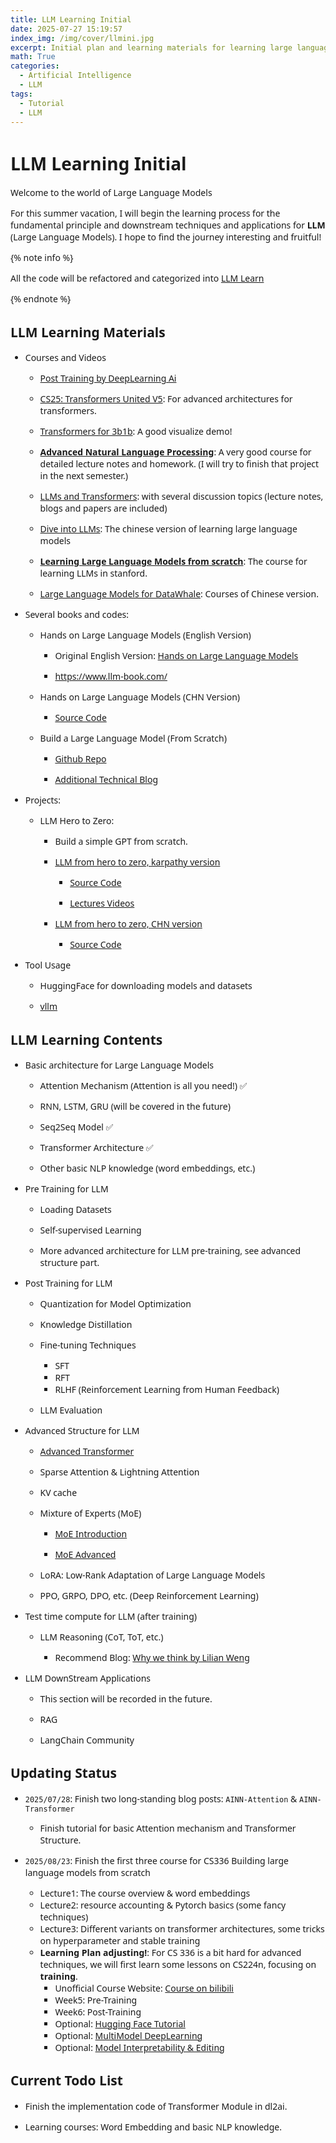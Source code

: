 ```yaml
---
title: LLM Learning Initial
date: 2025-07-27 15:19:57
index_img: /img/cover/llmini.jpg
excerpt: Initial plan and learning materials for learning large language models from scratch.
math: True
categories:
  - Artificial Intelligence
  - LLM
tags:
  - Tutorial
  - LLM
---
```


<style>
  html, body, .markdown-body {
    font-family: Georgia, sans, serif;
  }
</style>

# LLM Learning Initial

Welcome to the world of Large Language Models

For this summer vacation, I will begin the learning process for the fundamental principle and downstream techniques and applications for **LLM** (Large Language Models). I hope to find the journey interesting and fruitful!

{% note info %}

All the code will be refactored and categorized into [LLM Learn](https://github.com/xiyuanyang-code/LLM_Learn)

{% endnote %}

## LLM Learning Materials

- Courses and Videos

    - [Post Training by DeepLearning Ai](https://www.deeplearning.ai/short-courses/post-training-of-llms/)

    - [CS25: Transformers United V5](https://web.stanford.edu/class/cs25/): For advanced architectures for transformers.

    - [Transformers for 3b1b](https://www.youtube.com/playlist?list=PLZHQObOWTQDNU6R1_67000Dx_ZCJB-3pi): A good visualize demo!

    - [**Advanced Natural Language Processing**](https://phontron.com/class/anlp-fall2024/): A very good course for detailed lecture notes and homework. (I will try to finish that project in the next semester.)

    - [LLMs and Transformers](https://www.ambujtewari.com/LLM-fall2024/#logistics--schedule): with several discussion topics (lecture notes, blogs and papers are included)

    - [Dive into LLMs](https://sjtullm.gitbook.io/dive-into-llms): The chinese version of learning large language models

    - [**Learning Large Language Models from scratch**](https://stanford-cs336.github.io/spring2025/): The course for learning LLMs in stanford.

    - [Large Language Models for DataWhale](https://www.datawhale.cn/learn/summary/107): Courses of Chinese version.

- Several books and codes: 

    - Hands on Large Language Models (English Version)

        - Original English Version: [Hands on Large Language Models](https://github.com/HandsOnLLM/Hands-On-Large-Language-Models)

        - https://www.llm-book.com/

    - Hands on Large Language Models (CHN Version)

        - [Source Code](https://github.com/bbruceyuan/Hands-On-Large-Language-Models-CN)

    - Build a Large Language Model (From Scratch)

        - [Github Repo](https://github.com/rasbt/LLMs-from-scratch)

        - [Additional Technical Blog](https://magazine.sebastianraschka.com/p/llm-research-papers-the-2024-list)

- Projects: 

    - LLM Hero to Zero:

        - Build a simple GPT from scratch.

        - [LLM from hero to zero, karpathy version](https://karpathy.ai/zero-to-hero.html)

            - [Source Code](https://github.com/karpathy/ng-video-lecture)

            - [Lectures Videos](https://www.youtube.com/watch?v=kCc8FmEb1nY)

        - [LLM from hero to zero, CHN version](https://yuanchaofa.com/llms-zero-to-hero/)

            - [Source Code](https://github.com/bbruceyuan/LLMs-Zero-to-Hero)

- Tool Usage

    - HuggingFace for downloading models and datasets

    - [vllm](https://github.com/vllm-project/vllm)

## LLM Learning Contents

- Basic architecture for Large Language Models

    - Attention Mechanism (Attention is all you need!) ✅

    - RNN, LSTM, GRU (will be covered in the future)

    - Seq2Seq Model ✅

    - Transformer Architecture ✅

    - Other basic NLP knowledge (word embeddings, etc.)

- Pre Training for LLM

    - Loading Datasets

    - Self-supervised Learning

    - More advanced architecture for LLM pre-training, see advanced structure part.

- Post Training for LLM

    - Quantization for Model Optimization

    - Knowledge Distillation

    - Fine-tuning Techniques
        - SFT
        - RFT
        - RLHF (Reinforcement Learning from Human Feedback)

    - LLM Evaluation

- Advanced Structure for LLM

    - [Advanced Transformer](https://spaces.ac.cn/search/Transformer%E5%8D%87%E7%BA%A7%E4%B9%8B%E8%B7%AF/)

    - Sparse Attention & Lightning Attention

    - KV cache

    - Mixture of Experts (MoE)
        - [MoE Introduction](https://mp.weixin.qq.com/s/kUF4cy1QA_xQSyT5HtcKIA)

        - [MoE Advanced](https://yuanchaofa.com/llms-zero-to-hero/the-way-of-moe-model-evolution.html#_2-%E7%89%88%E6%9C%AC2-sparsemoe-%E5%A4%A7%E6%A8%A1%E5%9E%8B%E8%AE%AD%E7%BB%83%E4%BD%BF%E7%94%A8)

    - LoRA: Low-Rank Adaptation of Large Language Models

    - PPO, GRPO, DPO, etc. (Deep Reinforcement Learning)

- Test time compute for LLM (after training)

    - LLM Reasoning (CoT, ToT, etc.)

        - Recommend Blog: [Why we think by Lilian Weng](https://lilianweng.github.io/posts/2025-05-01-thinking/)

- LLM DownStream Applications

    - This section will be recorded in the future.

    - RAG

    - LangChain Community

## Updating Status

- `2025/07/28`: Finish two long-standing blog posts: `AINN-Attention` & `AINN-Transformer`

    - Finish tutorial for basic Attention mechanism and Transformer Structure.

- `2025/08/23`: Finish the first three course for CS336 Building large language models from scratch
    - Lecture1: The course overview & word embeddings
    - Lecture2: resource accounting & Pytorch basics (some fancy techniques)
    - Lecture3: Different variants on transformer architectures, some tricks on hyperparameter and stable training
    - **Learning Plan adjusting!**: For CS 336 is a bit hard for advanced techniques, we will first learn some lessons on CS224n, focusing on **training**.
        - Unofficial Course Website: [Course on bilibili](https://www.bilibili.com/video/BV1vQMBz6EvP?spm_id_from=333.788.videopod.episodes&vd_source=6955add1d28c52cd48096d58e09ce798&p=15)
        - Week5: Pre-Training
        - Week6: Post-Training
        - Optional: [Hugging Face Tutorial](https://www.youtube.com/watch?v=b80by3Xk_A8&list=PLoROMvodv4rMFqRtEuo6SGjY4XbRIVRd4&index=21)
        - Optional: [MultiModel DeepLearning](https://www.youtube.com/watch?v=5vfIT5LOkR0&list=PLoROMvodv4rMFqRtEuo6SGjY4XbRIVRd4&index=22)
        - Optional: [Model Interpretability & Editing](https://www.youtube.com/watch?v=cd3pRpEtjLs&list=PLoROMvodv4rMFqRtEuo6SGjY4XbRIVRd4&index=23)


## Current Todo List

- Finish the implementation code of Transformer Module in dl2ai.

- Learning courses: Word Embedding and basic NLP knowledge.